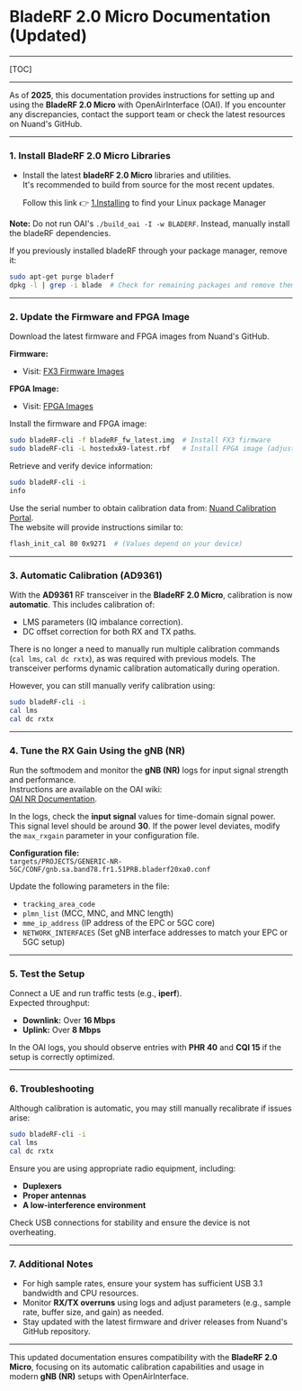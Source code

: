 # BladeRF 2.0 Micro Documentation (Updated)

---

[TOC]

---

As of **2025**, this documentation provides instructions for setting up and using the **BladeRF 2.0 Micro** with OpenAirInterface (OAI). If you encounter any discrepancies, contact the support team or check the latest resources on Nuand's GitHub.

---

### **1. Install BladeRF 2.0 Micro Libraries**

   - Install the latest **bladeRF 2.0 Micro** libraries and utilities.  
     It's recommended to build from source for the most recent updates.

      Follow this link :point_right: [1.Installing](DOC/1.Installing) to find your Linux package Manager
   
   **Note:** Do not run OAI's `./build_oai -I -w BLADERF`. Instead, manually install the bladeRF dependencies.

   If you previously installed bladeRF through your package manager, remove it:
   ```bash
   sudo apt-get purge bladerf
   dpkg -l | grep -i blade  # Check for remaining packages and remove them
   ```

---

### **2. Update the Firmware and FPGA Image**

   Download the latest firmware and FPGA images from Nuand's GitHub.

   **Firmware:**  
   - Visit: [FX3 Firmware Images](https://github.com/Nuand/bladeRF/wiki/FX3-Firmware)

   **FPGA Image:**  
   - Visit: [FPGA Images](https://github.com/Nuand/bladeRF/wiki/FPGA-Images)

   Install the firmware and FPGA image:

   ```bash
   sudo bladeRF-cli -f bladeRF_fw_latest.img  # Install FX3 firmware
   sudo bladeRF-cli -L hostedxA9-latest.rbf   # Install FPGA image (adjust model)
   ```

   Retrieve and verify device information:
   ```bash
   sudo bladeRF-cli -i
   info
   ```

   Use the serial number to obtain calibration data from:
   [Nuand Calibration Portal](https://www.nuand.com/calibration).  
   The website will provide instructions similar to:
   ```bash
   flash_init_cal 80 0x9271  # (Values depend on your device)
   ```

---

### **3. Automatic Calibration (AD9361)**

   With the **AD9361** RF transceiver in the **BladeRF 2.0 Micro**, calibration is now **automatic**. This includes calibration of:
   - LMS parameters (IQ imbalance correction).
   - DC offset correction for both RX and TX paths.
   
   There is no longer a need to manually run multiple calibration commands (`cal lms`, `cal dc rxtx`), as was required with previous models. The transceiver performs dynamic calibration automatically during operation.

   However, you can still manually verify calibration using:

   ```bash
   sudo bladeRF-cli -i
   cal lms
   cal dc rxtx
   ```

---

### **4. Tune the RX Gain Using the gNB (NR)**

   Run the softmodem and monitor the **gNB (NR)** logs for input signal strength and performance.  
   Instructions are available on the OAI wiki:  
   [OAI NR Documentation](https://gitlab.eurecom.fr/oai/openairinterface5g/wikis/T/basic).

   In the logs, check the **input signal** values for time-domain signal power. This signal level should be around **30**. If the power level deviates, modify the `max_rxgain` parameter in your configuration file.

   **Configuration file:**  
   `targets/PROJECTS/GENERIC-NR-5GC/CONF/gnb.sa.band78.fr1.51PRB.bladerf20xa0.conf`

   Update the following parameters in the file:
   - `tracking_area_code`
   - `plmn_list` (MCC, MNC, and MNC length)
   - `mme_ip_address` (IP address of the EPC or 5GC core)
   - `NETWORK_INTERFACES` (Set gNB interface addresses to match your EPC or 5GC setup)

---

### **5. Test the Setup**

   Connect a UE and run traffic tests (e.g., **iperf**).  
   Expected throughput:
   - **Downlink:** Over **16 Mbps**  
   - **Uplink:** Over **8 Mbps**

   In the OAI logs, you should observe entries with **PHR 40** and **CQI 15** if the setup is correctly optimized.

---

### **6. Troubleshooting**

   Although calibration is automatic, you may still manually recalibrate if issues arise:

   ```bash
   sudo bladeRF-cli -i
   cal lms
   cal dc rxtx
   ```

   Ensure you are using appropriate radio equipment, including:
   - **Duplexers**
   - **Proper antennas**
   - **A low-interference environment**

   Check USB connections for stability and ensure the device is not overheating.

---

### **7. Additional Notes**

   - For high sample rates, ensure your system has sufficient USB 3.1 bandwidth and CPU resources.
   - Monitor **RX/TX overruns** using logs and adjust parameters (e.g., sample rate, buffer size, and gain) as needed.
   - Stay updated with the latest firmware and driver releases from Nuand's GitHub repository.

---

This updated documentation ensures compatibility with the **BladeRF 2.0 Micro**, focusing on its automatic calibration capabilities and usage in modern **gNB (NR)** setups with OpenAirInterface.
